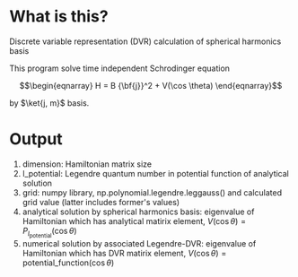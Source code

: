 # What is this?
Discrete variable representation (DVR) calculation of spherical harmonics basis

This program solve time independent Schrodinger equation
```math
\begin{eqnarray}
  H = B {\bf{j}}^2 + V(\cos \theta)
\end{eqnarray}
```
by $\ket{j, m}$ basis.

# Output
1. dimension: Hamiltonian matrix size
2. l_potential: Legendre quantum number in potential function of analytical solution
3. grid: numpy library, np.polynomial.legendre.leggauss() and calculated grid value (latter includes former's values)
4. analytical solution by spherical harmonics basis: eigenvalue of Hamiltonian which has analytical matirix element, $V(\cos\theta) = P_{l_{\mathrm{potential}}}(\cos\theta)$
5. numerical solution by associated Legendre-DVR: eigenvalue of Hamiltonian which has DVR matirix element, $V(\cos\theta) = \mathrm{potential\_function}(\cos\theta)$
